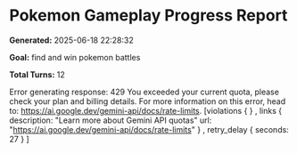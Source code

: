 # Pokemon Gameplay Progress Report

**Generated:** 2025-06-18 22:28:32

**Goal:** find and win pokemon battles

**Total Turns:** 12

Error generating response: 429 You exceeded your current quota, please check your plan and billing details. For more information on this error, head to: https://ai.google.dev/gemini-api/docs/rate-limits. [violations {
}
, links {
  description: "Learn more about Gemini API quotas"
  url: "https://ai.google.dev/gemini-api/docs/rate-limits"
}
, retry_delay {
  seconds: 27
}
]